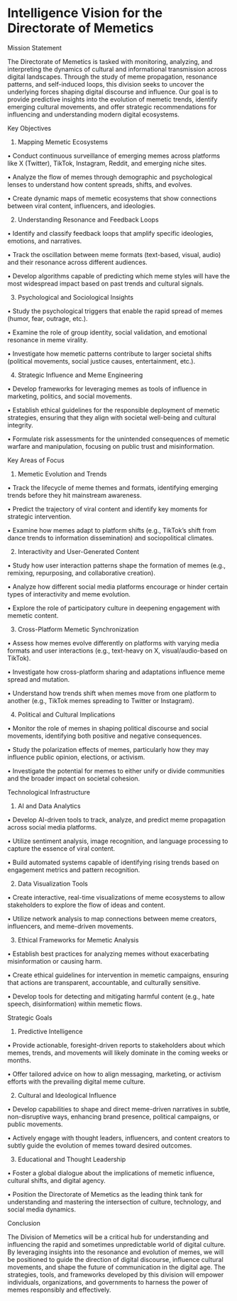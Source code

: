# Intelligence Vision for the Directorate of Memetics



Mission Statement



The Directorate of Memetics is tasked with monitoring, analyzing, and interpreting the dynamics of cultural and informational transmission across digital landscapes. Through the study of meme propagation, resonance patterns, and self-induced loops, this division seeks to uncover the underlying forces shaping digital discourse and influence. Our goal is to provide predictive insights into the evolution of memetic trends, identify emerging cultural movements, and offer strategic recommendations for influencing and understanding modern digital ecosystems.



Key Objectives

1. Mapping Memetic Ecosystems

• Conduct continuous surveillance of emerging memes across platforms like X (Twitter), TikTok, Instagram, Reddit, and emerging niche sites.

• Analyze the flow of memes through demographic and psychological lenses to understand how content spreads, shifts, and evolves.

• Create dynamic maps of memetic ecosystems that show connections between viral content, influencers, and ideologies.

2. Understanding Resonance and Feedback Loops

• Identify and classify feedback loops that amplify specific ideologies, emotions, and narratives.

• Track the oscillation between meme formats (text-based, visual, audio) and their resonance across different audiences.

• Develop algorithms capable of predicting which meme styles will have the most widespread impact based on past trends and cultural signals.

3. Psychological and Sociological Insights

• Study the psychological triggers that enable the rapid spread of memes (humor, fear, outrage, etc.).

• Examine the role of group identity, social validation, and emotional resonance in meme virality.

• Investigate how memetic patterns contribute to larger societal shifts (political movements, social justice causes, entertainment, etc.).

4. Strategic Influence and Meme Engineering

• Develop frameworks for leveraging memes as tools of influence in marketing, politics, and social movements.

• Establish ethical guidelines for the responsible deployment of memetic strategies, ensuring that they align with societal well-being and cultural integrity.

• Formulate risk assessments for the unintended consequences of memetic warfare and manipulation, focusing on public trust and misinformation.



Key Areas of Focus

1. Memetic Evolution and Trends

• Track the lifecycle of meme themes and formats, identifying emerging trends before they hit mainstream awareness.

• Predict the trajectory of viral content and identify key moments for strategic intervention.

• Examine how memes adapt to platform shifts (e.g., TikTok’s shift from dance trends to information dissemination) and sociopolitical climates.

2. Interactivity and User-Generated Content

• Study how user interaction patterns shape the formation of memes (e.g., remixing, repurposing, and collaborative creation).

• Analyze how different social media platforms encourage or hinder certain types of interactivity and meme evolution.

• Explore the role of participatory culture in deepening engagement with memetic content.

3. Cross-Platform Memetic Synchronization

• Assess how memes evolve differently on platforms with varying media formats and user interactions (e.g., text-heavy on X, visual/audio-based on TikTok).

• Investigate how cross-platform sharing and adaptations influence meme spread and mutation.

• Understand how trends shift when memes move from one platform to another (e.g., TikTok memes spreading to Twitter or Instagram).

4. Political and Cultural Implications

• Monitor the role of memes in shaping political discourse and social movements, identifying both positive and negative consequences.

• Study the polarization effects of memes, particularly how they may influence public opinion, elections, or activism.

• Investigate the potential for memes to either unify or divide communities and the broader impact on societal cohesion.



Technological Infrastructure

1. AI and Data Analytics

• Develop AI-driven tools to track, analyze, and predict meme propagation across social media platforms.

• Utilize sentiment analysis, image recognition, and language processing to capture the essence of viral content.

• Build automated systems capable of identifying rising trends based on engagement metrics and pattern recognition.

2. Data Visualization Tools

• Create interactive, real-time visualizations of meme ecosystems to allow stakeholders to explore the flow of ideas and content.

• Utilize network analysis to map connections between meme creators, influencers, and meme-driven movements.

3. Ethical Frameworks for Memetic Analysis

• Establish best practices for analyzing memes without exacerbating misinformation or causing harm.

• Create ethical guidelines for intervention in memetic campaigns, ensuring that actions are transparent, accountable, and culturally sensitive.

• Develop tools for detecting and mitigating harmful content (e.g., hate speech, disinformation) within memetic flows.



Strategic Goals

1. Predictive Intelligence

• Provide actionable, foresight-driven reports to stakeholders about which memes, trends, and movements will likely dominate in the coming weeks or months.

• Offer tailored advice on how to align messaging, marketing, or activism efforts with the prevailing digital meme culture.

2. Cultural and Ideological Influence

• Develop capabilities to shape and direct meme-driven narratives in subtle, non-disruptive ways, enhancing brand presence, political campaigns, or public movements.

• Actively engage with thought leaders, influencers, and content creators to subtly guide the evolution of memes toward desired outcomes.

3. Educational and Thought Leadership

• Foster a global dialogue about the implications of memetic influence, cultural shifts, and digital agency.

• Position the Directorate of Memetics as the leading think tank for understanding and mastering the intersection of culture, technology, and social media dynamics.



Conclusion



The Division of Memetics will be a critical hub for understanding and influencing the rapid and sometimes unpredictable world of digital culture. By leveraging insights into the resonance and evolution of memes, we will be positioned to guide the direction of digital discourse, influence cultural movements, and shape the future of communication in the digital age. The strategies, tools, and frameworks developed by this division will empower individuals, organizations, and governments to harness the power of memes responsibly and effectively.
